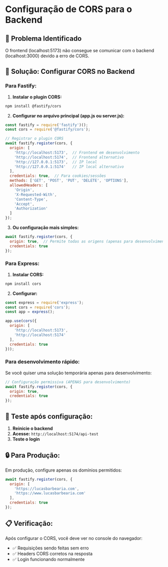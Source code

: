 # Configuração de CORS para o Backend

## 🚨 **Problema Identificado**
O frontend (localhost:5173) não consegue se comunicar com o backend (localhost:3000) devido a erro de CORS.

## 🔧 **Solução: Configurar CORS no Backend**

### **Para Fastify:**

1. **Instalar o plugin CORS:**
```bash
npm install @fastify/cors
```

2. **Configurar no arquivo principal (app.js ou server.js):**
```javascript
const fastify = require('fastify')();
const cors = require('@fastify/cors');

// Registrar o plugin CORS
await fastify.register(cors, {
  origin: [
    'http://localhost:5173',  // Frontend em desenvolvimento
    'http://localhost:5174',  // Frontend alternativo
    'http://127.0.0.1:5173',  // IP local
    'http://127.0.0.1:5174'   // IP local alternativo
  ],
  credentials: true,  // Para cookies/sessões
  methods: ['GET', 'POST', 'PUT', 'DELETE', 'OPTIONS'],
  allowedHeaders: [
    'Origin',
    'X-Requested-With',
    'Content-Type',
    'Accept',
    'Authorization'
  ]
});
```

3. **Ou configuração mais simples:**
```javascript
await fastify.register(cors, {
  origin: true,  // Permite todas as origens (apenas para desenvolvimento)
  credentials: true
});
```

### **Para Express:**

1. **Instalar CORS:**
```bash
npm install cors
```

2. **Configurar:**
```javascript
const express = require('express');
const cors = require('cors');
const app = express();

app.use(cors({
  origin: [
    'http://localhost:5173',
    'http://localhost:5174'
  ],
  credentials: true
}));
```

### **Para desenvolvimento rápido:**

Se você quiser uma solução temporária apenas para desenvolvimento:

```javascript
// Configuração permissiva (APENAS para desenvolvimento)
await fastify.register(cors, {
  origin: true,
  credentials: true
});
```

## 🧪 **Teste após configuração:**

1. **Reinicie o backend**
2. **Acesse:** `http://localhost:5174/api-test`
3. **Teste o login**

## 🔒 **Para Produção:**

Em produção, configure apenas os domínios permitidos:

```javascript
await fastify.register(cors, {
  origin: [
    'https://lucasbarbearia.com',
    'https://www.lucasbarbearia.com'
  ],
  credentials: true
});
```

## 📋 **Verificação:**

Após configurar o CORS, você deve ver no console do navegador:
- ✅ Requisições sendo feitas sem erro
- ✅ Headers CORS corretos na resposta
- ✅ Login funcionando normalmente 